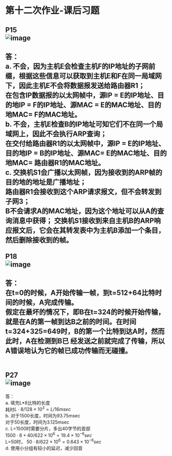 第十二次作业-课后习题
==================
P15<br>
![image](https://github.com/20192021855-DCAN/HOMEWORK-12/blob/master/2017302580276/P15.png)
-------------------

答：<br>
    a. 不会，因为主机E会检查主机F的IP地址的子网前缀，根据这些信息可以获取到主机E和F在同一局域网下，因此主机E不会将数据报发送给路由器R1；<br>
在包含IP数据报的以太网帧中，源IP = E的IP地址、目的地IP = F的IP地址、源MAC = E的MAC地址、目的地MAC= F的MAC地址。<br>
    b. 不会，主机E检查B的IP地址可知它们不在同一个局域网上，因此不会执行ARP查询；<br>
在交付给路由器R1的以太网帧中，源IP = E的IP地址、目的地IP = B的IP地址、源MAC= E的MAC地址、目的地MAC= 路由器R1的MAC地址。<br>
    c. 交换机S1会广播以太网帧，因为接收到的ARP帧的目的地的地址是广播地址；<br>
路由器R1会接收到这个ARP请求报文，但不会转发到子网3；<br>
B不会请求A的MAC地址，因为这个地址可以从A的查询消息中获得； 交换机S1接收到来自主机B的ARP响应报文后，它会在其转发表中为主机B添加一个条目，然后删除接收到的帧。<br>
<br>
P18<br>
![image](https://github.com/20192021855-DCAN/HOMEWORK-12/blob/master/2017302580276/P18.png)
-------------------
答：<br>
    在t=0的时候，A开始传输一帧，到t=512+64比特时间的时候，A完成传输。<br>
    假定在最坏的情况下，即B在t=324的时候开始传输，就是在A的第一帧到达B之前的时间。在时间t=324+325=649时，B的第一个比特到达A时，然而此时，A在检测到B已     经发送之前就完成了传输，所以A错误地认为它的帧已成功传输而无碰撞。<br>
<br>    
P27<br>
![image](https://github.com/20192021855-DCAN/HOMEWORK-12/blob/master/2017302580276/P27.png)
-------------------
答：<br>
a. 填充L*8比特的长度<br>
    耗时$L \cdot 8/128 \times 10^3 = L / 16 msec$<br>
b. 对于1500长度，时间为93.75msec<br>
    对于50长度，时间为3.125msec<br>
c. L=1500时需要分片，多出40字节的首部<br>
$1500 \cdot 8+40 / 622 \times 10^6 = 19.4\times10^{-6} sec$<br>
L=50时， $50 \cdot 8 / 622 \times 10^6 = 0.643\times10^{-6}sec$<br>
d. 使用小分组有较小的延迟，减少回音<br>
